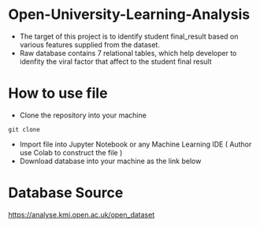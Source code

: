 # Open-University-Learning-Analysis
* The target of this project is to identify student final_result based on various features supplied from the dataset.
* Raw database contains 7 relational tables, which help developer to idenfity the viral factor that affect to the student final result 

# How to use file
* Clone the repository into your machine
```
git clone 
```

* Import file into Jupyter Notebook or any Machine Learning IDE ( Author use Colab to construct the file )
* Download database into your machine as the link below

# Database Source
https://analyse.kmi.open.ac.uk/open_dataset






